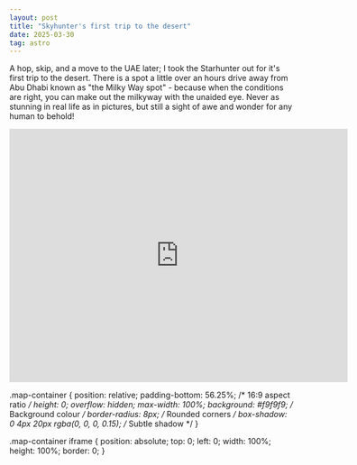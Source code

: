 ```yaml
---
layout: post
title: "Skyhunter's first trip to the desert"
date: 2025-03-30
tag: astro
---
```


A hop, skip, and a move to the UAE later; I took the Starhunter out for it's first trip to the desert. There is a spot a little over an hours drive away from Abu Dhabi known as "the Milky Way spot" - because when the conditions are right, you can make out the milkyway with the unaided eye.  Never as stunning in real life as in pictures, but still a sight of awe and wonder for any human to behold!

<iframe 
  src="https://www.google.com/maps/embed?pb=!1m18!1m12!1m3!1d3151.8354345093754!2d144.95373531567336!3d-37.81720997975161!2m3!1f0!2f0!3f0!3m2!1i1024!2i768!4f13.1!3m3!1m2!1s0x6ad65d422f9f47d3%3A0x5045675218ce6e0!2sFederation%20Square!5e0!3m2!1sen!2sau!4v1614138415121!5m2!1sen!2sau" 
  width="600" 
  height="450" 
  style="border:0;" 
  allowfullscreen="" 
  loading="lazy">
</iframe>

.map-container {
    position: relative;
    padding-bottom: 56.25%; /* 16:9 aspect ratio */
    height: 0;
    overflow: hidden;
    max-width: 100%;
    background: #f9f9f9; /* Background colour */
    border-radius: 8px; /* Rounded corners */
    box-shadow: 0 4px 20px rgba(0, 0, 0, 0.15); /* Subtle shadow */
}

.map-container iframe {
    position: absolute;
    top: 0;
    left: 0;
    width: 100%;
    height: 100%;
    border: 0;
}
